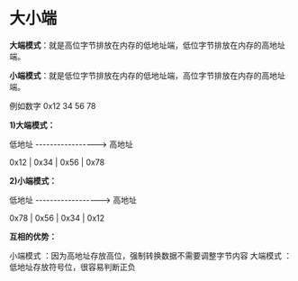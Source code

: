 # 大小端

**大端模式**：就是高位字节排放在内存的低地址端，低位字节排放在内存的高地址端。

**小端模式**：就是低位字节排放在内存的低地址端，高位字节排放在内存的高地址端。

例如数字 0x12 34 56 78

**1)大端模式：**

低地址 -----------------> 高地址

0x12  |  0x34  |  0x56  |  0x78

**2)小端模式：**

低地址 ------------------> 高地址

0x78  |  0x56  |  0x34  |  0x12

**互相的优势：**

小端模式 ：因为高地址存放高位，强制转换数据不需要调整字节内容
大端模式 ：低地址存放符号位，很容易判断正负